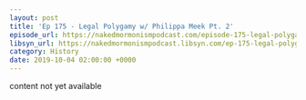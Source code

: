 ```yaml
---
layout: post
title: 'Ep 175 - Legal Polygamy w/ Philippa Meek Pt. 2'
episode_url: https://nakedmormonismpodcast.com/episode-175-legal-polygamy-w-philippa-meek-pt-2/
libsyn_url: https://nakedmormonismpodcast.libsyn.com/ep-175-legal-polygamy-w-philippa-meek-pt-2
category: History
date: 2019-10-04 02:00:00 +0000
---
```


content not yet available
